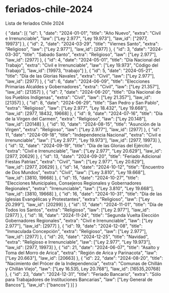 # feriados-chile-2024
Lista de feriados Chile 2024

{
    "data": [{
        "id": 1,
        "date": "2024-01-01",
        "title": "Año Nuevo",
        "extra": "Civil e Irrenunciable",
        "law": ["Ley 2.977", "Ley 19.973"],
        "law_id": ["2977, 19973"]
    },
    {
        "id": 2,
        "date": "2024-03-29",
        "title": "Viernes Santo",
        "extra": "Religioso",
        "law": ["Ley 2.977"],
        "law_id": [2977]
    },
    {
        "id": 3,
        "date": "2024-03-30",
        "title": "Sabado Santo",
        "extra": "Religioso",
        "law": ["Ley 2.977"],
        "law_id": [2977]
    },
    {
        "id": 4,
        "date": "2024-05-01",
        "title": "Día Nacional del Trabajo",
        "extra": "Civil e Irrenunciable",
        "law": ["Ley 19.973", "Código del Trabajo"],
        "law_id": [19973, "trabajo"]
    },
    {
        "id": 5,
        "date": "2024-05-21",
        "title": "Día de las Glorias Navales",
        "extra": "Civil",
        "law": ["Ley 2.977"],
        "law_id": [2977]
    },
    {
        "id": 6,
        "date": "2024-06-09",
        "title": "Elecciones Primarias Alcaldes y Gobernadores",
        "extra": "Civil",
        "law": ["Ley 21.357"],
        "law_id": [21357]
        },
    {
        "id": 7,
        "date": "2024-06-20",
        "title": "Día Nacional de los Pueblos Indígenas",
        "extra": "Civil",
        "law": ["Ley 21.357"],
        "law_id": [21357]
    },
    {
        "id": 8,
        "date": "2024-06-29",
        "title": "San Pedro y San Pablo",
        "extra": "Religioso",
        "law": ["Ley 2.977", "Ley 18.432", "Ley 19.668"],
        "law_id": [2977, 18432, 19668]
    },
    {
        "id": 9,
        "date": "2024-07-16",
        "title": "Día de la Virgen del Carmen",
        "extra": "Religioso",
        "law": ["Ley 20.148"],
        "law_id": [20148]
    },
    {
        "id": 10,
        "date": "2024-08-15",
        "title": "Asunción de la Virgen",
        "extra": "Religioso",
        "law": ["Ley 2.977"],
        "law_id": [2977]
    },
    {
        "id": 11,
        "date": "2024-09-18",
        "title": "Independencia Nacional",
        "extra": "Civil e Irrenunciable",
        "law": ["Ley 2.977", "Ley 19.973"],
        "law_id": [2977, 19973]
    },
    {
        "id": 12,
        "date": "2024-09-19",
        "title": "Día de las Glorias del Ejército",
        "extra": "Civil e Irrenunciable",
        "law": ["Ley 2.977", "Ley 20.629"],
        "law_id": [2977, 20629]
    },
    {
        "id": 13,
        "date": "2024-09-20",
        "title": "Feriado Adicional Fiestas Patrias",
        "extra": "Civil",
        "law": ["Ley 2.977", "Ley 20.629"],
        "law_id": [2977, 20629]
        },
    {
        "id": 14,
        "date": "2024-10-12",
        "title": "Encuentro de Dos Mundos",
        "extra": "Civil",
        "law": ["Ley 3.810", "Ley 19.668"],
        "law_id": [3810, 19668]
    },
    {
        "id": 15,
        "date": "2024-10-27",
        "title": "Elecciones Municipales, Consejeros Regionales y Gobernadores Regionales",
        "extra": "Irrenunciable",
        "law": ["Ley 3.810", "Ley 19.668"],
        "law_id": [3810, 19668]
        },
    {
        "id": 16,
        "date": "2024-10-31",
        "title": "Día de las Iglesias Evangélicas y Protestantes",
        "extra": "Religioso",
        "law": ["Ley 20.299"],
        "law_id": [20299]
    },
    {
        "id": 17,
        "date": "2024-11-01",
        "title": "Día de Todos los Santos",
        "extra": "Religioso",
        "law": ["Ley 2.977"],
        "law_id": [2977]
    },
    {
        "id": 18,
        "date": "2024-11-24",
        "title": "Segunda Vuelta Elección Gobernadores Regionales",
        "extra": "Civil e Irrenunciable",
        "law": ["Ley 2.977"],
        "law_id": [2977]
        },
    {
        "id": 19,
        "date": "2024-12-08",
        "title": "Inmaculada Concepción",
        "extra": "Religioso",
        "law": ["Ley 2.977"],
        "law_id": [2977]
    },
    {
        "id": 20,
        "date": "2024-12-25",
        "title": "Navidad",
        "extra": "Religioso e Irrenunciable",
        "law": ["Ley 2.977", "Ley 19.973"],
        "law_id": [2977, 19973]
    },
    {
        "id": 21,
        "date": "2024-06-07",
        "title": "Asalto y Toma del Morro de Arica",
        "extra": "Región de Arica y Parinacota",
        "law": ["Ley 20.663"],
        "law_id": [20663]
    },
    {
        "id": 22,
        "date": "2024-08-20",
        "title": "Nacimiento del Prócer de la Independencia",
        "extra": "Comunas de Chillán y Chillán Viejo",
        "law": ["Ley 16.535, Ley 20.768"],
        "law_id": [16535,20768]
    },
    {
        "id": 23,
        "date": "2024-12-31",
        "title": "Feriado Bancario",
        "extra": "Sólo para Trabajadores de Instituciones Bancarias",
        "law": ["Ley General de Bancos"],
        "law_id": ["bancos"]
    }]
}
